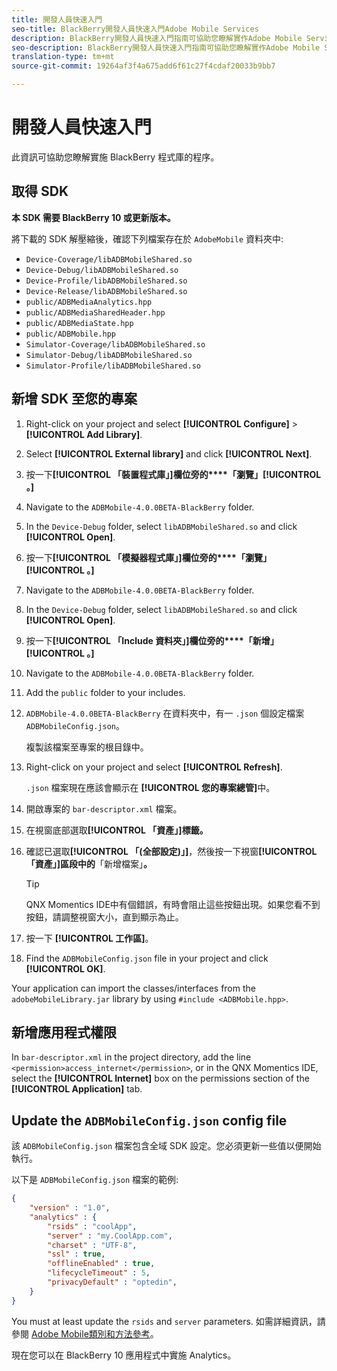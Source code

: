 ```yaml
---
title: 開發人員快速入門
seo-title: BlackBerry開發人員快速入門Adobe Mobile Services
description: BlackBerry開發人員快速入門指南可協助您瞭解實作Adobe Mobile Services的BlackBerry程式庫的程序。
seo-description: BlackBerry開發人員快速入門指南可協助您瞭解實作Adobe Mobile Services的BlackBerry程式庫的程序。
translation-type: tm+mt
source-git-commit: 19264af3f4a675add6f61c27f4cdaf20033b9bb7

---
```



# 開發人員快速入門

此資訊可協助您瞭解實施 BlackBerry 程式庫的程序。

## 取得 SDK

**本 SDK 需要 BlackBerry 10 或更新版本。**

將下載的 SDK 解壓縮後，確認下列檔案存在於 `AdobeMobile` 資料夾中:

* `Device-Coverage/libADBMobileShared.so`
* `Device-Debug/libADBMobileShared.so`
* `Device-Profile/libADBMobileShared.so`
* `Device-Release/libADBMobileShared.so`
* `public/ADBMediaAnalytics.hpp`
* `public/ADBMediaSharedHeader.hpp`
* `public/ADBMediaState.hpp`
* `public/ADBMobile.hpp`
* `Simulator-Coverage/libADBMobileShared.so`
* `Simulator-Debug/libADBMobileShared.so`
* `Simulator-Profile/libADBMobileShared.so`

## 新增 SDK 至您的專案

1. Right-click on your project and select **[!UICONTROL Configure]** &gt; **[!UICONTROL Add Library]**.
1. Select **[!UICONTROL External library]** and click **[!UICONTROL Next]**.
1. 按一下&#x200B;**[!UICONTROL 「裝置程式庫」]欄位旁的****「瀏覽」[!UICONTROL 。]**
1. Navigate to the `ADBMobile-4.0.0BETA-BlackBerry` folder.
1. In the `Device-Debug` folder, select `libADBMobileShared.so` and click **[!UICONTROL Open]**.
1. 按一下&#x200B;**[!UICONTROL 「模擬器程式庫」]欄位旁的****「瀏覽」[!UICONTROL 。]**
1. Navigate to the `ADBMobile-4.0.0BETA-BlackBerry` folder.
1. In the `Device-Debug` folder, select `libADBMobileShared.so` and click **[!UICONTROL Open]**.
1. 按一下&#x200B;**[!UICONTROL 「Include 資料夾」]欄位旁的****「新增」[!UICONTROL 。]**
1. Navigate to the `ADBMobile-4.0.0BETA-BlackBerry` folder.
1. Add the `public` folder to your includes.
1. `ADBMobile-4.0.0BETA-BlackBerry` 在資料夾中，有一 `.json` 個設定檔案 `ADBMobileConfig.json`。

   複製該檔案至專案的根目錄中。
1. Right-click on your project and select **[!UICONTROL Refresh]**.

   `.json` 檔案現在應該會顯示在 **[!UICONTROL 您的專案總管]**&#x200B;中。
1. 開啟專案的 `bar-descriptor.xml` 檔案。
1. 在視窗底部選取&#x200B;**[!UICONTROL 「資產」]標籤。**
1. 確認已選取&#x200B;**[!UICONTROL 「(全部設定)」]**，然後按一下視窗&#x200B;**[!UICONTROL 「資產」]區段中的**「新增檔案」**。**
   >[!TIP]
   >
   >QNX Momentics IDE中有個錯誤，有時會阻止這些按鈕出現。如果您看不到按鈕，請調整視窗大小，直到顯示為止。

1. 按一下 **[!UICONTROL 工作區]**。
1. Find the `ADBMobileConfig.json` file in your project and click **[!UICONTROL OK]**.

Your application can import the classes/interfaces from the `adobeMobileLibrary.jar` library by using `#include <ADBMobile.hpp>`.

## 新增應用程式權限

In `bar-descriptor.xml` in the project directory, add the line `<permission>access_internet</permission>`, or in the QNX Momentics IDE, select the **[!UICONTROL Internet]** box on the permissions section of the **[!UICONTROL Application]** tab.

## Update the `ADBMobileConfig.json` config file

該 `ADBMobileConfig.json` 檔案包含全域 SDK 設定。您必須更新一些值以便開始執行。

以下是 `ADBMobileConfig.json` 檔案的範例:

```json
{
    "version" : "1.0",
    "analytics" : {
        "rsids" : "coolApp",
        "server" : "my.CoolApp.com",
        "charset" : "UTF-8",
        "ssl" : true,
        "offlineEnabled" : true,
        "lifecycleTimeout" : 5,
        "privacyDefault" : "optedin",
    }
}
```

You must at least update the `rsids` and `server` parameters. 如需詳細資訊，請參閱 [Adobe Mobile類別和方法參考](/help/blackberry/methods.md)。

現在您可以在 BlackBerry 10 應用程式中實施 Analytics。
